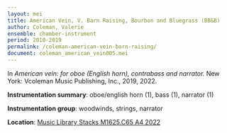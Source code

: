 ```yaml
---
layout: mei
title: American Vein, V. Barn Raising, Bourbon and Bluegrass (BB&B)
author: Coleman, Valerie
ensemble: chamber-instrument
period: 2010-2019
permalink: /coleman-american-vein-barn-raising/
document: coleman_american_vein005.mei
---
```


In *American vein: for oboe (English horn), contrabass and narrator.* New York: Vcoleman Music Publishing, Inc., 2019, 2022.

**Instrumentation summary**: oboe/english horn (1), bass (1), narrator (1) 

**Instrumentation group**: woodwinds, strings, narrator 

**Location**: <a href="https://tufts.primo.exlibrisgroup.com/permalink/01TUN_INST/1kc9gia/alma991018754495603851" target="_blank">Music Library Stacks M1625.C65 A4 2022</a>
